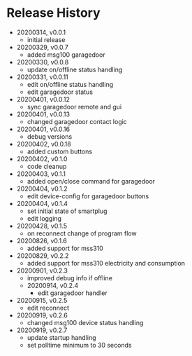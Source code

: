 # Release History

* 20200314, v0.0.1
	* initial release
* 20200329, v0.0.7
	* added msg100 garagedoor
* 20200330, v0.0.8
	* update on/offline status handling
* 20200331, v0.0.11
	* edit on/offline status handling
	* edit garagedoor status
* 20200401, v0.0.12
	* sync garagedoor remote and gui
* 20200401, v0.0.13
	* changed garagedoor contact logic
* 20200401, v0.0.16
	* debug versions
* 20200402, v0.0.18
	* added custom buttons
* 20200402, v0.1.0
	* code cleanup
* 20200403, v0.1.1
	* added open/close command for garagedoor
* 20200404, v0.1.2
	* edit device-config for garagedoor buttons
* 20200404, v0.1.4
	* set initial state of smartplug
	* edit logging
* 20200428, v0.1.5
	* on reconnect change of program flow
* 20200826, v0.1.6
	* added support for mss310
* 20200829, v0.2.2
	* added support for mss310 electricity and consumption
* 20200901, v0.2.3
	* improved debug info if offline
	* 20200914, v0.2.4
		* edit garagedoor handler
* 20200915, v0.2.5
	* edit reconnect
* 20200919, v0.2.6
	* changed msg100 device status handling
* 20200919, v0.2.7
	* update startup handling
	* set polltime minimum to 30 seconds
